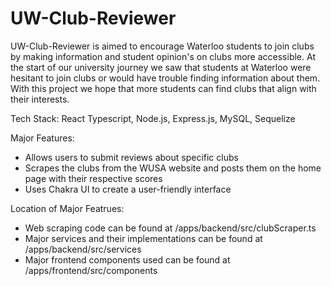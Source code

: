 # UW-Club-Reviewer

UW-Club-Reviewer is aimed to encourage Waterloo students to join clubs by making information and student opinion's on clubs more accessible. At the start of our university journey we saw that students at Waterloo were hesitant to join clubs or would have trouble finding information about them. With this project we hope that more students can find clubs that align with their interests.

Tech Stack:
React Typescript, Node.js, Express.js, MySQL, Sequelize

Major Features:
- Allows users to submit reviews about specific clubs
- Scrapes the clubs from the WUSA website and posts them on the home page with their respective scores
- Uses Chakra UI to create a user-friendly interface

Location of Major Featrues:
- Web scraping code can be found at /apps/backend/src/clubScraper.ts
- Major services and their implementations can be found at /apps/backend/src/services
- Major frontend components used can be found at /apps/frontend/src/components
